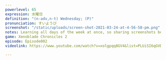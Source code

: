 ```yaml
---
powerlevel: 65
expression: 水曜日
definition: "(n-adv,n-t) Wednesday; (P)"
pronunciation: すいようび
screenshot: "/static/uploads/screen-shot-2021-03-24-at-4-56-58-pm.png"
notes: Learning all days of the week at once, so sharing screenshots between them.
game: Xenoblade Chronicles 2
episode: Episode002
videolink: https://www.youtube.com/watch?v=xolgpqq8GV4&list=PLUiSI6qGVDKsXmMW0GnjV--kUTLhsKN-K&index=2

---
```

